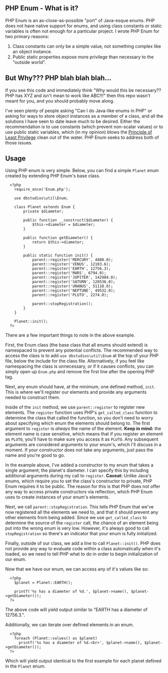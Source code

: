 ## PHP Enum - What is it?

PHP Enum is an as-close-as-possible "port" of Java-esque enums. PHP does not have native support for enums, and using class constants or static variables is often not enough for a particular project. I wrote PHP Enum for two primary reasons:

1. Class constants can only be a simple value, not something complex like an object instance.
2. Public static properties expose more privilege than necessary to the "outside world".

## But Why??? PHP blah blah blah...

If you see this code and immediately think "Why would this be necessary?? PHP has XYZ and isn't mean to work like ABC!!!" then this repo wasn't meant for you, and you should probably move along.

I've seen plenty of people asking "Can I do Java-like enums in PHP" or asking for ways to store object instances as a member of a class, and all the solutions I have seen to date leave much to be desired. Either the recommendation is to use constants (which prevent non-scalar values) or to use public static variables, which (in my opinion) blows the [Principle of Least Privilege](http://en.wikipedia.org/wiki/Principle_of_least_privilege) clean out of the water. PHP Enum seeks to address both of those issues.

## Usage

Using PHP enum is very simple. Below, you can find a simple `Planet` enum created by extending PHP Enum's base class.

```
  <?php
  	require_once('Enum.php');
  
  	use dbstudios\util\Enum;
  
  	class Planet extends Enum {
  		private $diameter;
  
  		public function __construct($diameter) {
  			$this->diameter = $diameter;
  		}
  
  		public function getDiameter() {
  			return $this->diameter;
  		}
  
  		public static function init() {
  			parent::register('MERCURY', 4880.0);
  			parent::register('VENUS', 12103.6);
  			parent::register('EARTH', 12756.3);
  			parent::register('MARS', 6794.0);
  			parent::register('JUPITER', 142984.0);
  			parent::register('SATURN', 120536.0);
  			parent::register('URANUS', 51118.0);
  			parent::register('NEPTUNE', 49532.0);
  			parent::register('PLUTO', 2274.0);
  
  			parent::stopRegistration();
  		}
  	}
  
  	Planet::init();
  ?>
```

There are a few important things to note in the above example.

First, the Enum class (the base class that all enums should extend) is namespaced to prevent any potential conflicts. The recommended way to access the class is to add `use dbstudios\util\Enum` at the top of your PHP file, below the include for the class file. Alternatively, if you feel like namespacing the class is unnecessary, or if it causes conflicts, you can simply open up `Enum.php` and remove the first line after the opening PHP tag.

Next, any enum should have, at the minimum, one defined method, `init`. This is where we'll register our elements and provide any arguments needed to construct them.

Inside of the `init` method, we use `parent::register` to register new elements. The `register` function uses PHP's `get_called_class` function to determine the class that called the function, so you don't need to worry about specifying which enum the elements should belong to. The first argument to `register` is _always_ the name of the element. **Keep in mind:** the element name is case sensitive, which means that if you register an element as `PLUTO`, you'll have to make sure you access it as `PLUTO`. Any subsequent arguments are considered arguments to your enum's, which I'll discuss in a moment. If your constructor does not take any arguments, just pass the name and you're good to go.

In the example above, I've added a constructor to my enum that takes a single argument; the planet's diameter. I can specify this by including additional arguments during my call to `register`. **Caveat:** Unlike Java's enums, which require you to set the class's constructor to private, PHP Enum requires it to be public. The reason for this is that PHP does not offer any way to access private constructors via reflection, which PHP Enum uses to create instances of your enum's elements.

Next, we call `parent::stopRegistration`. This tells PHP Enum that we've now registered all the elements we need to, and that it should prevent any other elements from being added. Since we use `get_called_class` to determine the source of the `register` call, the chance of an element being put into the wrong enum is very low. However, it's always good to call `stopRegistration` so there's an indicator that your enum is fully initialized.

Finally, outside of our class, we add a line to call `Planet::init()`. PHP does not provide any way to evaluate code within a class automatically when it's loaded, so we need to tell PHP what to do in order to begin initialization of our enum.

Now that we have our enum, we can access any of it's values like so:

```
  <?php
    $planet = Planet::EARTH();

    printf('%s has a diameter of %d.', $planet->name(), $planet->getDiameter());
  ?>
```

The above code will yield output similar to "EARTH has a diameter of 12756.3.".

Additionally, we can iterate over defined elements in an enum.

```
  <?php
    foreach (Planet::values() as $planet)
      printf('%s has a diameter of %d.<br>', $planet->name(), $planet->getDiameter());
  ?>
```

Which will yield output identical to the first example for each planet defined in the `Planet` enum.
